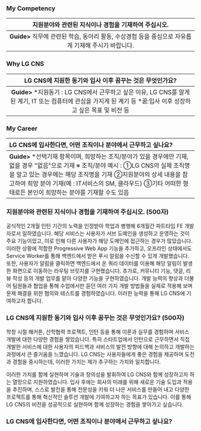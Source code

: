 ### My Competency

|     지원분야와 관련된 지식이나 경험을 기재하여 주십시오.     |
| :----------------------------------------------------------: |
| **Guide>** 직무에 관련된 학습, 동아리 활동, 수상경험 등을 중심으로 자유롭게 기재해 주시기 바랍니다. |

### Why LG CNS

|   LG CNS에 지원한 동기와 입사 이후 꿈꾸는 것은 무엇인가요?   |
| :----------------------------------------------------------: |
| **Guide>** *지원동기 : LG CNS에서 근무하고 싶은 이유, LG CNS를 알게 된 계기, IT 또는 컴퓨터에 관심을 가지게 된 계기 등 *꿈:입사 이후 성장하고 싶은 목표 및 비전 등 |

### My Career

| LG CNS에 입사한다면, 어떤 조직이나 분야에서 근무하고 싶나요? |
| :----------------------------------------------------------- |
| **Guide>** *선택기재 항목이며, 희망하는 조직/분야가 있을 경우에만 기재, 없을 경우 "없음"으로 기재 ※ 조직/분야 예시 : ①LG CNS의 실제 조직명을 알고 있는 경우에는 해당 조직명을 기재 ②지원분야의 상세 내용을 참고하여 희망 분야 기재(예 : IT서비스의 SM, 클라우드) ③기타 어떠한 형태로든 본인이 희망하는 분야를 기재할 수도 있음 |





### 지원분야와 관련된 지식이나 경험을 기재하여 주십시오. (500자)



공식적인 2개월 인턴 기간의 노력을 인정받아 학업과 병행해 6개월간 파트타임 FE 개발자로서 일하였습니다. 해당 서비스는 사용자가 서브 도메인을 생성하고 운영하는 것이 주요 기능이었고, 이로 인해 다른 사용자가 해당 도메인에 접근하는 경우가 많았습니다. 이러한 상황에 적합한 Progressive Web App 기능을 추가하고, 오프라인 상태에서도 Service Worker를 통해 백엔드에서 받은 푸시 알림을 수신할 수 있게 개발했습니다. 또한, 사용자가 알림을 클릭하면 백엔드에서 온 쿼리 데이터를 이용해 해당 알림이 발생한 화면으로 이동하는 라우팅 브릿지를 구현했습니다. 추가로, 커뮤니티 기능, 댓글, 리뷰 작성 등의 개발 업무를 맡아 다양한 기능을 구현하였습니다. 개발 능력의 향상과 더불어 팀원들과 협업을 통해 수업에서만 듣던 여러 가지 개발 방법들을 실제로 적용해 보며 문제 해결을 위한 협의와 테스트를 경험하였습니다. 이러한 능력을 통해 LG CNS에 기여하고자 합니다.





### LG CNS에 지원한 동기와 입사 이후 꿈꾸는 것은 무엇인가요?   (500자)



학창 시절 해커톤, 산학협력 프로젝트, 인턴 등을 통해 이론과 실무를 경험하며 서비스 개발에 대한 다양한 경험을 쌓았습니다. 특히 스타트업에서 인턴으로 근무하면서 직접 개발한 서비스에 대한 사용자의 피드백과 서비스의 발전 방향에 대해 논의하고 개발하는 과정에서 큰 즐거움을 느꼈습니다. LG CNS는 사용자들에게 좋은 경험을 제공하며 도전과 경험을 중시하는데, 이러한 가치는 제가 추구하는 가치와 일치합니다.

이러한 가치를 함께 실현하며 기술과 창의성을 발휘하여 LG CNS와 함께 성장하고자 하는 열망으로 지원하였습니다. 입사 후에는 회사의 미래를 위해 새로운 기술 도입과 적용을 추진하며, 스스로 발전을 통해 전문성을 키워 더 나은 서비스를 만들어 내고 다양한 프로젝트를 통해 혁신적인 솔루션 개발에 기여하고자 하는 목표가 있습니다. 이를 통해 LG CNS의 비전을 성공적으로 실현하며 함께 성장하는 경험을 쌓아가고 싶습니다.



### LG CNS에 입사한다면, 어떤 조직이나 분야에서 근무하고 싶나요?